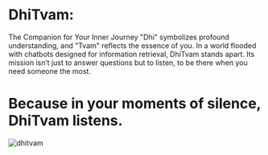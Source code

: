# DhiTvam: 
The Companion for Your Inner Journey
"Dhi" symbolizes profound understanding, and "Tvam" reflects the essence of you. In a world flooded with chatbots designed for information retrieval, DhiTvam stands apart. Its mission isn’t just to answer questions but to listen, to be there when you need someone the most.

# Because in your moments of silence, DhiTvam listens.

![dhitvam](https://github.com/user-attachments/assets/d57d4714-4f53-4850-b365-bc21b6138f52)

